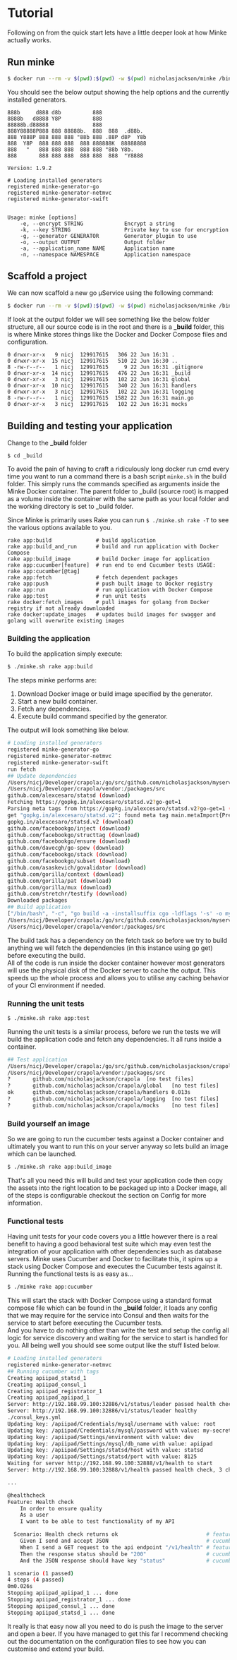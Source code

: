 # Tutorial
Following on from the quick start lets have a little deeper look at how Minke actually works.

## Run minke
```bash
$ docker run --rm -v $(pwd):$(pwd) -w $(pwd) nicholasjackson/minke /bin/bash -c 'minke'
```

You should see the below output showing the help options and the currently installed generators.

```
888b     d888 d8b          888
8888b   d8888 Y8P          888
88888b.d88888              888
888Y88888P888 888 88888b.  888  888  .d88b.
888 Y888P 888 888 888 "88b 888 .88P d8P  Y8b
888  Y8P  888 888 888  888 888888K  88888888
888   "   888 888 888  888 888 "88b Y8b.
888       888 888 888  888 888  888  "Y8888

Version: 1.9.2

# Loading installed generators
registered minke-generator-go
registered minke-generator-netmvc
registered minke-generator-swift


Usage: minke [options]
    -e, --encrypt STRING             Encrypt a string
    -k, --key STRING                 Private key to use for encryption
    -g, --generator GENERATOR        Generator plugin to use
    -o, --output OUTPUT              Output folder
    -a, --application_name NAME      Application name
    -n, --namespace NAMESPACE        Application namespace
```

## Scaffold a project
We can now scaffold a new go μService using the following command:

```bash
$ docker run --rm -v $(pwd):$(pwd) -w $(pwd) nicholasjackson/minke /bin/bash -c 'minke -g minke-generator-go -o $(pwd) -n github.com/nicholasjackson -a crapola'
```

If look at the output folder we will see something like the below folder structure, all our source code is in the root and there is a **_build** folder, this is where Minke stores things like the Docker and Docker Compose files and configuration.

```
0 drwxr-xr-x   9 nicj  129917615   306 22 Jun 16:31 .
0 drwxr-xr-x  15 nicj  129917615   510 22 Jun 16:30 ..
8 -rw-r--r--   1 nicj  129917615     9 22 Jun 16:31 .gitignore
0 drwxr-xr-x  14 nicj  129917615   476 22 Jun 16:31 _build
0 drwxr-xr-x   3 nicj  129917615   102 22 Jun 16:31 global
0 drwxr-xr-x  10 nicj  129917615   340 22 Jun 16:31 handlers
0 drwxr-xr-x   3 nicj  129917615   102 22 Jun 16:31 logging
8 -rw-r--r--   1 nicj  129917615  1582 22 Jun 16:31 main.go
0 drwxr-xr-x   3 nicj  129917615   102 22 Jun 16:31 mocks
```

## Building and testing your application
Change to the **_build** folder

```
$ cd _build
```
To avoid the pain of having to craft a ridiculously long docker run cmd every time you want to run a command there is a bash script `minke.sh` in the build folder.  This simply runs the commands specified as arguments inside the Minke Docker container.  The parent folder to _build (source root) is mapped as a volume inside the container with the same path as your local folder and the working directory is set to _build folder.

Since Minke is primarily uses Rake you can run `$ ./minke.sh rake -T` to see the various options available to you.

```
rake app:build              # build application
rake app:build_and_run      # build and run application with Docker Compose
rake app:build_image        # build Docker image for application
rake app:cucumber[feature]  # run end to end Cucumber tests USAGE: rake app:cucumber[@tag]
rake app:fetch              # fetch dependent packages
rake app:push               # push built image to Docker registry
rake app:run                # run application with Docker Compose
rake app:test               # run unit tests
rake docker:fetch_images    # pull images for golang from Docker registry if not already downloaded
rake docker:update_images   # updates build images for swagger and golang will overwrite existing images
```

### Building the application
To build the application simply execute:

```bash
$ ./minke.sh rake app:build
```
The steps minke performs are:
1. Download Docker image or build image specified by the generator.
2. Start a new build container.
3. Fetch any dependencies.
4. Execute build command specified by the generator.

The output will look something like below.
```bash
# Loading installed generators
registered minke-generator-go
registered minke-generator-netmvc
registered minke-generator-swift
run fetch
## Update dependencies
/Users/nicj/Developer/crapola:/go/src/github.com/nicholasjackson/myservice
/Users/nicj/Developer/crapola/vendor:/packages/src
github.com/alexcesaro/statsd (download)
Fetching https://gopkg.in/alexcesaro/statsd.v2?go-get=1
Parsing meta tags from https://gopkg.in/alexcesaro/statsd.v2?go-get=1 (status code 200)
get "gopkg.in/alexcesaro/statsd.v2": found meta tag main.metaImport{Prefix:"gopkg.in/alexcesaro/statsd.v2", VCS:"git", RepoRoot:"https://gopkg.in/alexcesaro/statsd.v2"} at https://gopkg.in/alexcesaro/statsd.v2?go-get=1
gopkg.in/alexcesaro/statsd.v2 (download)
github.com/facebookgo/inject (download)
github.com/facebookgo/structtag (download)
github.com/facebookgo/ensure (download)
github.com/davecgh/go-spew (download)
github.com/facebookgo/stack (download)
github.com/facebookgo/subset (download)
github.com/asaskevich/govalidator (download)
github.com/gorilla/context (download)
github.com/gorilla/pat (download)
github.com/gorilla/mux (download)
github.com/stretchr/testify (download)
Downloaded packages
## Build application
["/bin/bash", "-c", "go build -a -installsuffix cgo -ldflags '-s' -o myservice"]
/Users/nicj/Developer/crapola:/go/src/github.com/nicholasjackson/myservice
/Users/nicj/Developer/crapola/vendor:/packages/src
```

The build task has a dependency on the fetch task so before we try to build anything we will fetch the dependencies (in this instance using go get) before executing the build.  
All of the code is run inside the docker container however most generators will use the physical disk of the Docker server to cache the output.  This speeds up the whole process and allows you to utilise any caching behavior of your CI environment if needed.

### Running the unit tests
```bash
$ ./minke.sh rake app:test
```
Running the unit tests is a similar process, before we run the tests we will build the application code and fetch any dependencies.   It all runs inside a container.
```bash
## Test application
/Users/nicj/Developer/crapola:/go/src/github.com/nicholasjackson/crapola
/Users/nicj/Developer/crapola/vendor:/packages/src
?   	github.com/nicholasjackson/crapola	[no test files]
?   	github.com/nicholasjackson/crapola/global	[no test files]
ok  	github.com/nicholasjackson/crapola/handlers	0.013s
?   	github.com/nicholasjackson/crapola/logging	[no test files]
?   	github.com/nicholasjackson/crapola/mocks	[no test files]
```

### Build yourself an image
So we are going to run the cucumber tests against a Docker container and ultimately you want to run this on your server anyway so lets build an image which can be launched.
```bash
$ ./minke.sh rake app:build_image
```

That's all you need this will build and test your application code then copy the assets into the right location to be packaged up into a Docker image, all of the steps is configurable checkout the section on Config for more information.

### Functional tests
Having unit tests for your code covers you a little however there is a real benefit to having a good behavioral test suite which may even test the integration of your application with other dependencies such as database servers.
Minke uses Cucumber and Docker to facilitate this, it spins up a stack using Docker Compose and executes the Cucumber tests against it.  
Running the functional tests is as easy as...

```bash
$ ./minke rake app:cucumber
```

This will start the stack with Docker Compose using a standard format compose file which can be found in the **_build** folder, it loads any config that we may require for the service into Consul and then waits for the service to start before executing the Cucumber tests.  
And you have to do nothing other than write the test and setup the config all logic for service discovery and waiting for the service to start is handled for you.
All being well you should see some output like the stuff listed below.

```bash
# Loading installed generators
registered minke-generator-netmvc
## Running cucumber with tags
Creating apiipad_statsd_1
Creating apiipad_consul_1
Creating apiipad_registrator_1
Creating apiipad_apiipad_1
Server: http://192.168.99.100:32886/v1/status/leader passed health check, 1 checks to go...
Server: http://192.168.99.100:32886/v1/status/leader healthy
./consul_keys.yml
Updating key: /apiipad/Credentials/mysql/username with value: root
Updating key: /apiipad/Credentials/mysql/password with value: my-secret-pw
Updating key: /apiipad/Settings/environment with value: dev
Updating key: /apiipad/Settings/mysql/db_name with value: apiipad
Updating key: /apiipad/Settings/statsd/host with value: statsd
Updating key: /apiipad/Settings/statsd/port with value: 8125
Waiting for server http://192.168.99.100:32888/v1/health to start
Server: http://192.168.99.100:32888/v1/health passed health check, 3 checks to go...

...

@healthcheck
Feature: Health check
	In order to ensure quality
	As a user
	I want to be able to test functionality of my API

  Scenario: Health check returns ok                            # features/health.feature:10
    Given I send and accept JSON                               # cucumber-api-0.3/lib/cucumber-api/steps.rb:11
    When I send a GET request to the api endpoint "/v1/health" # features/steps/http.rb:1
    Then the response status should be "200"                   # cucumber-api-0.3/lib/cucumber-api/steps.rb:107
    And the JSON response should have key "status"             # cucumber-api-0.3/lib/cucumber-api/steps.rb:132

1 scenario (1 passed)
4 steps (4 passed)
0m0.026s
Stopping apiipad_apiipad_1 ... done
Stopping apiipad_registrator_1 ... done
Stopping apiipad_consul_1 ... done
Stopping apiipad_statsd_1 ... done
```

It really is that easy now all you need to do is push the image to the server and open a beer.  If you have managed to get this far I recommend checking out the documentation on the configuration files to see how you can customise and extend your build.
